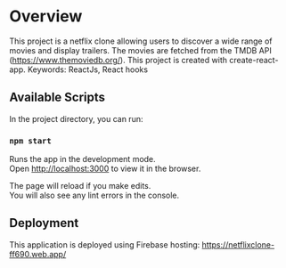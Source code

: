 # Overview

This project is a netflix clone allowing users to discover a wide range of movies and display trailers. The movies are fetched from the TMDB API (https://www.themoviedb.org/).
This project is created with create-react-app.
Keywords: ReactJs, React hooks
## Available Scripts

In the project directory, you can run:

### `npm start`

Runs the app in the development mode.\
Open [http://localhost:3000](http://localhost:3000) to view it in the browser.

The page will reload if you make edits.\
You will also see any lint errors in the console.

## Deployment

This application is deployed using Firebase hosting: https://netflixclone-ff690.web.app/
